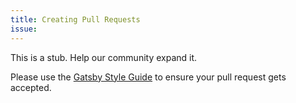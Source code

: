 ```yaml
---
title: Creating Pull Requests
issue:
---
```


This is a stub. Help our community expand it.

Please use the [Gatsby Style Guide](/contributing/gatsby-style-guide/) to ensure your
pull request gets accepted.
